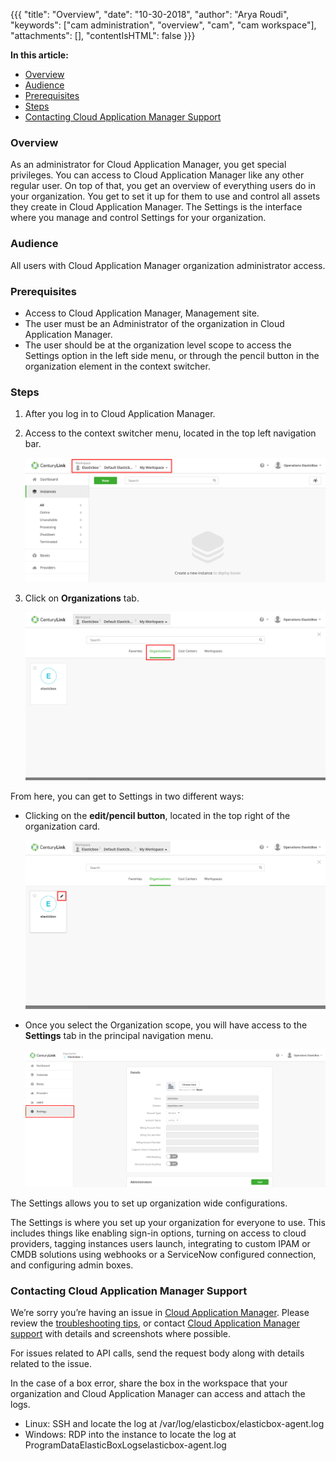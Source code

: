 {{{
"title": "Overview",
"date": "10-30-2018",
"author": "Arya Roudi",
"keywords": ["cam administration", "overview", "cam", "cam workspace"],
"attachments": [],
"contentIsHTML": false
}}}

**In this article:**

* [Overview](#overview)
* [Audience](#audience)
* [Prerequisites](#prerequisites)
* [Steps](#steps)
* [Contacting Cloud Application Manager Support](#contacting-cloud-application-manager-support)

### Overview

As an administrator for Cloud Application Manager, you get special privileges. You can access to Cloud Application Manager like any other regular user. On top of that, you get an overview of everything users do in your organization. You get to set it up for them to use and control all assets they create in Cloud Application Manager.
The Settings is the interface where you manage and control Settings for your organization.

### Audience

All users with Cloud Application Manager organization administrator access.

### Prerequisites

* Access to Cloud Application Manager, Management site.
* The user must be an Administrator of the organization in Cloud Application Manager.
* The user should be at the organization level scope to access the Settings option in the left side menu, or through the pencil button in the organization element in the context switcher.

### Steps

1. After you log in to Cloud Application Manager.
2. Access to the context switcher menu, located in the top left navigation bar.

   ![workspace-instances](../../images/cloud-application-manager/admin-overview1.png)

3. Click on **Organizations** tab.

   ![change-cam-workspace-scope](../../images/cloud-application-manager/admin-overview2.png)

From here, you can get to Settings in two different ways:

* Clicking on the **edit/pencil button**, located in the top right of the organization card.

  ![edit-organization-properties](../../images/cloud-application-manager/admin-overview3.png)

* Once you select the Organization scope, you will have access to the **Settings** tab in the principal navigation menu.

  ![organization-setting](../../images/cloud-application-manager/admin-overview4.png)

The Settings allows you to set up organization wide configurations.

The Settings is where you set up your organization for everyone to use. This includes things like enabling sign-in options, turning on access to cloud providers, tagging instances users launch, integrating to custom IPAM or CMDB solutions using webhooks or a ServiceNow configured connection, and configuring admin boxes.

### Contacting Cloud Application Manager Support

We’re sorry you’re having an issue in [Cloud Application Manager](https://www.ctl.io/cloud-application-manager/). Please review the [troubleshooting tips](../Troubleshooting/troubleshooting-tips.md), or contact [Cloud Application Manager support](mailto:incident@CenturyLink.com) with details and screenshots where possible.

For issues related to API calls, send the request body along with details related to the issue.

In the case of a box error, share the box in the workspace that your organization and Cloud Application Manager can access and attach the logs.
* Linux: SSH and locate the log at /var/log/elasticbox/elasticbox-agent.log
* Windows: RDP into the instance to locate the log at ProgramDataElasticBoxLogselasticbox-agent.log
